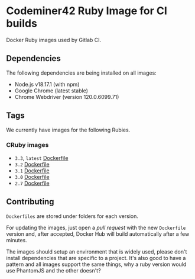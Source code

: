 # Codeminer42 Ruby Image for CI builds

Docker Ruby images used by Gitlab CI.

## Dependencies

The following dependencies are being installed on all images:

* Node.js v18.17.1 (with npm)
* Google Chrome (latest stable)
* Chrome Webdriver (version 120.0.6099.71)

## Tags

We currently have images for the following Rubies.

### CRuby images

- `3.3`, `latest` [Dockerfile](https://github.com/Codeminer42/docker-ci-ruby/blob/master/3.3/Dockerfile)
- `3.2` [Dockerfile](https://github.com/Codeminer42/docker-ci-ruby/blob/master/3.2/Dockerfile)
- `3.1` [Dockerfile](https://github.com/Codeminer42/docker-ci-ruby/blob/master/3.1/Dockerfile)
- `3.0` [Dockerfile](https://github.com/Codeminer42/docker-ci-ruby/blob/master/3.0/Dockerfile)
- `2.7` [Dockerfile](https://github.com/Codeminer42/docker-ci-ruby/blob/master/2.7/Dockerfile)

## Contributing

`Dockerfiles` are stored under folders for each version.

For updating the images, just open a _pull request_ with
the new `Dockerfile` version and, after accepted, Docker
Hub will build automatically after a few minutes.

The images should setup an environment that is widely used,
please don't install dependencies that are specific to a
project. It's also good to have a pattern and all images
support the same things, why a ruby version would use
PhantomJS and the other doesn't?
